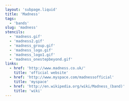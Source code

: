 ```yaml
---
layout: 'subpage.liquid'
title: 'Madness'
tags:
  - 'bands'
slug: 'madness'
stencils:
  - 'madness.gif'
  - 'madness2.gif'
  - 'madness_group.gif'
  - 'madness_logo.gif'
  - 'madness_logo1.gif'
  - 'madness_onestepbeyond.gif'
links:
  - href: 'http://www.madness.co.uk/'
    title: 'official website'
  - href: 'http://www.myspace.com/madnessofficial'
    title: 'myspace'
  - href: 'http://en.wikipedia.org/wiki/Madness_(band)'
    title: 'wiki'
---
```


